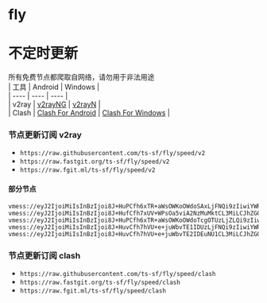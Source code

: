 # fly
# 不定时更新
所有免费节点都爬取自网络，请勿用于非法用途  
|  工具  | Android  | Windows  |  
|  ----  | ----   | ----  |  
| v2ray  | [v2rayNG](https://github.com/2dust/v2rayNG/releases) | [v2rayN](https://github.com/2dust/v2rayN/releases) |  
| Clash  | [Clash For Android](https://github.com/Kr328/ClashForAndroid/releases) | [Clash For Windows](https://github.com/Fndroid/clash_for_windows_pkg/releases) | 
  
### 节点更新订阅  v2ray
- `https://raw.githubusercontent.com/ts-sf/fly/speed/v2`  
- `https://raw.fastgit.org/ts-sf/fly/speed/v2`  
- `https://raw.fgit.ml/ts-sf/fly/speed/v2`  
#### 部分节点  
``` 
vmess://eyJ2IjoiMiIsInBzIjoi8J+HuPCfh6xTR+aWsOWKoOWdoSAxLjFNQi9zIiwiYWRkIjoic2k0Y28uMDl2cG4uY29tIiwicG9ydCI6IjgwIiwiaWQiOiIwMzRmN2U4OC01NjFhLTRmYjktYjkxNy00YWIzMzQzYjY3NTUiLCJhaWQiOiIwIiwic2N5IjoiYXV0byIsIm5ldCI6IndzIiwidHlwZSI6Im5vbmUiLCJob3N0Ijoic2k0Y28uMDl2cG4uY29tIiwicGF0aCI6Ii92bWVzcy8iLCJ0bHMiOiIiLCJzbmkiOiJzaTRjby4wOXZwbi5jb20iLCJ0ZXN0X25hbWUiOiJTR+aWsOWKoOWdoSJ9
vmess://eyJ2IjoiMiIsInBzIjoi8J+HufCfh7xUV+WPsOa5viA2NzMuMktCL3MiLCJhZGQiOiJiMjQubnRicS5keW51Lm5ldCIsInBvcnQiOiI0NDMiLCJpZCI6ImE5YTM3Zjc5LTIzMWMtNGI1Ny04NDlkLTM3MTdjMWI1NjFiNCIsImFpZCI6IjAiLCJzY3kiOiJhdXRvIiwibmV0Ijoid3MiLCJ0eXBlIjoiIiwiaG9zdCI6ImIyNC5udGJxLmR5bnUubmV0IiwicGF0aCI6Ii9iMjQiLCJ0bHMiOiJ0bHMiLCJzbmkiOiJiMjQubnRicS5keW51Lm5ldCIsInRlc3RfbmFtZSI6IlRX5Y+w5rm+In0=
vmess://eyJ2IjoiMiIsInBzIjoi8J+HuPCfh6xTR+aWsOWKoOWdoTcgOTUzLjZLQi9zIiwiYWRkIjoiMTk0LjIzMy45NS4xODAiLCJwb3J0IjoiODAiLCJpZCI6IjAzNGY3ZTg4LTU2MWEtNGZiOS1iOTE3LTRhYjMzNDNiNjc1NSIsImFpZCI6IjAiLCJzY3kiOiJhdXRvIiwibmV0Ijoid3MiLCJ0eXBlIjoibm9uZSIsImhvc3QiOiIxOTQuMjMzLjk1LjE4MCIsInBhdGgiOiIvdm1lc3MvIiwidGxzIjoiIiwic25pIjoiIiwidGVzdF9uYW1lIjoiU0fmlrDliqDlnaE3In0=
vmess://eyJ2IjoiMiIsInBzIjoi8J+HuvCfh7hVU+e+juWbvTE1IDUzLjFNQi9zIiwiYWRkIjoid3d3Lnd0by5vcmciLCJwb3J0IjoiNDQzIiwiaWQiOiJhZjI4Yzg1ZC1lMTJkLTQxZjEtYmYwNS1kMGEyNzRmYWU3NDkiLCJhaWQiOiIwIiwic2N5IjoiYXV0byIsIm5ldCI6IndzIiwidHlwZSI6Im5vbmUiLCJob3N0Ijoic3RhcnNtZXJjaGFudC13aWRlLWN1bHR1cmUtZ2FybGljLnRyeWNsb3VkZmxhcmUuY29tIiwicGF0aCI6ImFmMjhjODVkLWUxMmQtNDFmMS1iZjA1LWQwYTI3NGZhZTc0OS12bSIsInRscyI6InRscyIsInNuaSI6IiIsInRlc3RfbmFtZSI6IlVT576O5Zu9MTUifQ==
vmess://eyJ2IjoiMiIsInBzIjoi8J+HuvCfh7hVU+e+juWbvTE2IDEuNU1CL3MiLCJhZGQiOiIxMDQuMTYuMTIyLjE3NSIsInBvcnQiOiIyMDUzIiwiaWQiOiJjOWM3MjRiMS1lN2Y4LTQyOWQtOTNhNy02MzFkYjEzZjZlYWQiLCJhaWQiOiIwIiwic2N5IjoiYXV0byIsIm5ldCI6IndzIiwidHlwZSI6IiIsImhvc3QiOiJ6VWxhLmVTTWFJbGtPckVhLnNIT3AiLCJwYXRoIjoiLyIsInRscyI6InRscyIsInNuaSI6InpVbGEuZVNNYUlsa09yRWEuc0hPcCIsInRlc3RfbmFtZSI6IlVT576O5Zu9MTYifQ==
```
### 节点更新订阅  clash
- `https://raw.githubusercontent.com/ts-sf/fly/speed/clash`  
- `https://raw.fastgit.org/ts-sf/fly/speed/clash`  
- `https://raw.fgit.ml/ts-sf/fly/speed/clash`  



